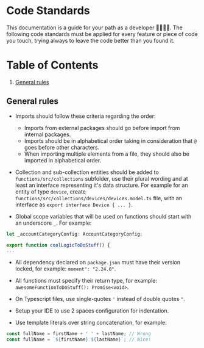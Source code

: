 # Code Standards

This documentation is a guide for your path as a developer 👩‍💻🧑‍💻. The following code standards must be applied for every feature or piece of code you touch, trying always to leave the code better than you found it. 

# Table of Contents
1. [General rules](#general-rules)

## General rules <a name="general-rules">

- Imports should follow these criteria regarding the order:
    - Imports from external packages should go before import from internal packages.
    - Imports should be in alphabetical order taking in consideration that `@` goes before other characters.
    - When importing multiple elements from a file, they should also be imported in alphabetical order.

- Collection and sub-collection entities should be added to `functions/src/collections` subfolder, use their plural wording and at least an interface representing it's data structure. For example for an entity of type `device`, create `functions/src/collections/devices/devices.model.ts` file, with an interface as `export interface Device { ... }`.  

- Global scope variables that will be used on functions should start with an underscore `_`. For example:
```typescript
let _accountCategoryConfig: AccountCategoryConfig;

export function coolLogicToDoStuff() {
...
```

- All dependency declared on `package.json` must have their version locked, for example: `moment": "2.24.0"`. 

- All functions must specify their return type, for example: `awesomeFunctionToDoStuff(): Promise<void>`.

- On Typescript files, use single-quotes `'` instead of double quotes `"`.

- Setup your IDE to use 2 spaces configuration for indentation.

- Use template literals over string concatenation, for example: 
```typescript
const fullName = firstName + ' ' + lastName; // Wrong
const fullName = `${firstName} ${lastName}`; // Nice!
```
